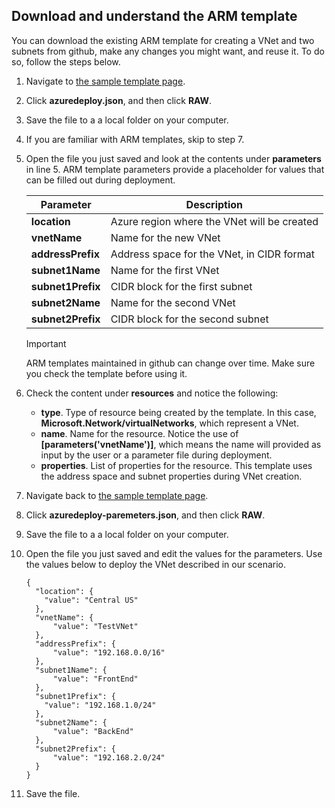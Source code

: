 ## Download and understand the ARM template
You can download the existing ARM template for creating a VNet and two subnets from github, make any changes you might want, and reuse it. To do so, follow the steps below.

1. Navigate to [the sample template page](https://github.com/Azure/azure-quickstart-templates/tree/master/101-vnet-two-subnets).
2. Click **azuredeploy.json**, and then click **RAW**.
3. Save the file to a a local folder on your computer.
4. If you are familiar with ARM templates, skip to step 7.
5. Open the file you just saved and look at the contents under **parameters** in line 5. ARM template parameters provide a placeholder for values that can be filled out during deployment.
   
   | Parameter | Description |
   | --- | --- |
   | **location** |Azure region where the VNet will be created |
   | **vnetName** |Name for the new VNet |
   | **addressPrefix** |Address space for the VNet, in CIDR format |
   | **subnet1Name** |Name for the first VNet |
   | **subnet1Prefix** |CIDR block for the first subnet |
   | **subnet2Name** |Name for the second VNet |
   | **subnet2Prefix** |CIDR block for the second subnet |
   
   > [!IMPORTANT]
   > ARM templates maintained in github can change over time. Make sure you check the template before using it.
   > 
   > 
6. Check the content under **resources** and notice the following:
   
   * **type**. Type of resource being created by the template. In this case, **Microsoft.Network/virtualNetworks**, which represent a VNet.
   * **name**. Name for the resource. Notice the use of **[parameters('vnetName')]**, which means the name will provided as input by the user or a parameter file during deployment.
   * **properties**. List of properties for the resource. This template uses the address space and subnet properties during VNet creation.
7. Navigate back to [the sample template page](https://github.com/Azure/azure-quickstart-templates/tree/master/101-vnet-two-subnets).
8. Click **azuredeploy-paremeters.json**, and then click **RAW**.
9. Save the file to a a local folder on your computer.
10. Open the file you just saved and edit the values for the parameters. Use the values below to deploy the VNet described in our scenario.
    
        {
          "location": {
            "value": "Central US"
          },
          "vnetName": {
              "value": "TestVNet"
          },
          "addressPrefix": {
              "value": "192.168.0.0/16"
          },
          "subnet1Name": {
              "value": "FrontEnd"
          },
          "subnet1Prefix": {
            "value": "192.168.1.0/24"
          },
          "subnet2Name": {
              "value": "BackEnd"
          },
          "subnet2Prefix": {
              "value": "192.168.2.0/24"
          }
        }
11. Save the file.

